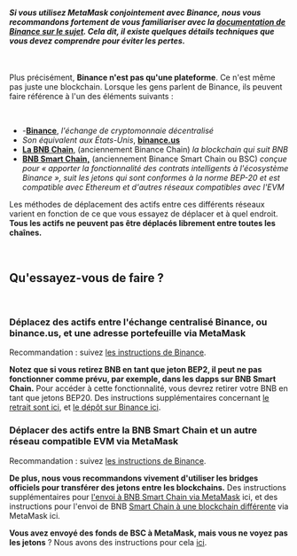 #### *Si vous utilisez MetaMask conjointement avec Binance, nous vous recommandons fortement de vous familiariser avec la [documentation de Binance sur le sujet](https://docs.binance.org/smart-chain/wallet/metamask.html). Cela dit, il existe quelques détails techniques que vous **devez comprendre pour éviter les pertes**.*


 


Plus précisément, **Binance n'est pas qu'une plateforme**. Ce n'est même pas juste une blockchain. Lorsque les gens parlent de Binance, ils peuvent faire référence à l'un des éléments suivants :


 


* -[**Binance**](https://www.binance.com/en), *l'échange de cryptomonnaie décentralisé*
* *Son équivalent aux États-Unis*, [**binance.us**](https://www.binance.us/en/home)
* [**La BNB Chain**](https://www.binance.com/en/blog/all/binance-chain-blockchain-for-exchanging-the-world-304219301536473088), (anciennement Binance Chain) *la blockchain qui suit BNB*
* [**BNB Smart Chain,**](https://www.binance.org/en/smartChain) (anciennement Binance Smart Chain ou BSC) *conçue pour « apporter la fonctionnalité des contrats intelligents à l'écosystème Binance », suit les jetons qui sont conformes à la norme BEP-20 et est compatible avec Ethereum et d'autres réseaux compatibles avec l'EVM*


Les méthodes de déplacement des actifs entre ces différents réseaux varient en fonction de ce que vous essayez de déplacer et à quel endroit. **Tous les actifs ne peuvent pas être déplacés librement entre toutes les chaînes.**


 


Qu'essayez-vous de faire ?
--------------------------


 


### Déplacez des actifs entre l'échange centralisé Binance, ou binance.us, et une adresse portefeuille via MetaMask


Recommandation : suivez [les instructions de Binance](https://www.binance.com/en/support/faq/115003670492). 


**Notez que si vous retirez BNB en tant que jeton BEP2, il peut ne pas fonctionner comme prévu, par exemple, dans les dapps sur BNB Smart Chain.** Pour accéder à cette fonctionnalité, vous devrez retirer votre BNB en tant que jetons BEP20. Des instructions supplémentaires concernant [le retrait sont ici](https://support.metamask.io/hc/en-us/articles/4416069050011), et  [le dépôt sur Binance ici](https://support.metamask.io/hc/en-us/articles/4411972525851).  
  



### Déplacer des actifs entre la BNB Smart Chain et un autre réseau compatible EVM via MetaMask


Recommandation : suivez [les instructions de Binance](https://academy.binance.com/en/articles/how-to-recover-crypto-transferred-to-the-wrong-network-on-binance). 


**De plus, nous vous recommandons vivement d'utiliser les bridges officiels pour transférer des jetons entre les blockchains.** Des instructions supplémentaires pour [l'envoi à BNB Smart Chain via MetaMask](https://support.metamask.io/hc/en-us/articles/360059408871) ici, et des instructions pour l'envoi de BNB [Smart Chain à une blockchain différente](https://support.metamask.io/hc/en-us/articles/4404464724635) via MetaMask ici. 


**Vous avez envoyé des fonds de BSC à MetaMask, mais vous ne voyez pas les jetons** ? Nous avons des instructions pour cela [ici](https://support.metamask.io/hc/en-us/articles/360059876052).


 

